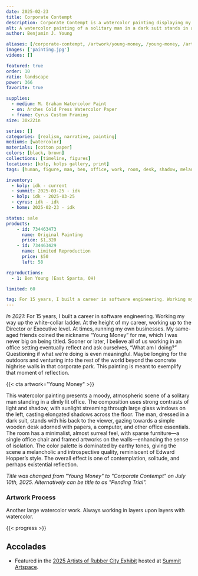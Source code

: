 ```yaml
---
date: 2025-02-23
title: Corporate Contempt
description: Corporate Contempt is a watercolor painting displaying my contempt of corporate America.
alt: A watercolor painting of a solitary man in a dark suit stands in a dimly lit office, his back to the viewer, as stark contrasts of light and shadow create a melancholic, introspective atmosphere.
author: Benjamin J. Young

aliases: [/corporate-contempt, /artwork/young-money, /young-money, /artwork/pretrial, /pretrial]
images: ['painting.jpg']
videos: []

featured: true
order: 10
ratio: landscape
power: 366
favorite: true

supplies:
  - medium: M. Graham Watercolor Paint
  - on: Arches Cold Press Watercolor Paper
  - frame: Cyrus Custom Framing
size: 30x22in

series: []
categories: [realism, narrative, painting]
mediums: [watercolor]
materials: [cotton paper]
colors: [black, brown]
collections: [timeline, figures]
locations: [kolp, kolps gallery, print]
tags: [human, figure, man, ben, office, work, room, desk, shadow, melancholy, success, warm, indoors, day]

inventory:
  - kolp: idk - current
  - summit: 2025-03-25 - idk
  - kolp: idk - 2025-03-25
  - cyrus: idk - idk
  - home: 2025-02-23 - idk

status: sale
products:
    - id: 734463473
      name: Original Painting
      price: $1,320
    - id: 734463429
      name: Limited Reproduction
      price: $50
      left: 58

reproductions:
  - 1: Ben Young (East Sparta, OH)

limited: 60

tag: For 15 years, I built a career in software engineering. Working my way up the white-collar ladder. At the height of my career, working up to the Director or Executive level. At times, running my own businesses. My same-aged friends coined the nickname “Young Money” for me, which I was never big on being titled. Sooner or later, I believe all of us working in an office setting eventually reflect and ask ourselves, “What am I doing?” Questioning if what we’re doing is even meaningful. Maybe longing for the outdoors and venturing into the rest of the world beyond the concrete highrise walls in that corporate park. This painting is meant to exemplify that moment of reflection.
---
```


_In 2021:_ For 15 years, I built a career in software engineering. Working my way up the white-collar ladder. At the height of my career, working up to the Director or Executive level. At times, running my own businesses. My same-aged friends coined the nickname “Young Money” for me, which I was never big on being titled. Sooner or later, I believe all of us working in an office setting eventually reflect and ask ourselves, “What am I doing?” Questioning if what we’re doing is even meaningful. Maybe longing for the outdoors and venturing into the rest of the world beyond the concrete highrise walls in that corporate park. This painting is meant to exemplify that moment of reflection.

<!--more-->

{{< cta artwork="Young Money" >}}

This watercolor painting presents a moody, atmospheric scene of a solitary man standing in a dimly lit office. The composition uses strong contrasts of light and shadow, with sunlight streaming through large glass windows on the left, casting elongated shadows across the floor. The man, dressed in a dark suit, stands with his back to the viewer, gazing towards a simple wooden desk adorned with papers, a computer, and other office essentials. The room has a minimalist, almost surreal feel, with sparse furniture—a single office chair and framed artworks on the walls—enhancing the sense of isolation. The color palette is dominated by earthy tones, giving the scene a melancholic and introspective quality, reminiscent of Edward Hopper’s style. The overall effect is one of contemplation, solitude, and perhaps existential reflection.

_Title was changed from "Young Money" to "Corporate Contempt" on July 10th, 2025. Alternatively can be title to as "Pending Trial"._

### Artwork Process ###

Another large watercolor work. Always working in layers upon layers with watercolor.

{{< progress >}}

## Accolades ##

* Featured in the [2025 Artists of Rubber City Exhibit](https://www.summitartspace.org/aorc-juried-exhibition-2025/) hosted at [Summit Artspace](https://www.summitartspace.org).